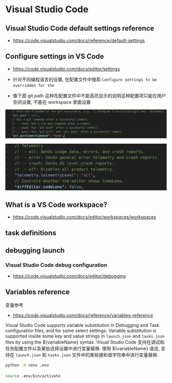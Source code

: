 # Visual Studio Code

## Visual Studio Code default settings reference

* https://code.visualstudio.com/docs/reference/default-settings

## Configure settings in VS Code

* https://code.visualstudio.com/docs/editor/settings

* 针对不同编程语言的设置, 在配置文件中搜索 `Configure settings to be overridden for the`

* 像下面 git.path 这种在配置文件中不能高亮显示的说明这种配置项只能在用户空间设置, 不能在 workspace 里面设置

![](./images/01.png)

![](./images/02.png)

## What is a VS Code workspace?

* https://code.visualstudio.com/docs/editor/workspaces/workspaces

## task definitions

## debugging launch

### Visual Studio Code debug configuration

* https://code.visualstudio.com/docs/editor/debugging


## Variables reference
变量参考

* https://code.visualstudio.com/docs/reference/variables-reference

Visual Studio Code supports variable substitution in Debugging and Task configuration files, and for some select settings. Variable substitution is supported inside some key and value strings in `launch.json` and `tasks.json` files by using the ${variableName} syntax.
Visual Studio Code 支持在调试和任务配置文件以及某些选择设置中进行变量替换. 使用 ${variableName} 语法, 支持在 `launch.json` 和 `tasks.json` 文件中的某些键和值字符串中进行变量替换.







```bash
python -m venv .env

source .env/bin/activate

```
